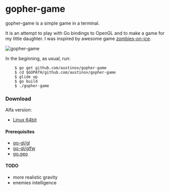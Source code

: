 # gopher-game

gopher-game is a simple game in a terminal.

It is an attempt to play with Go bindings to OpenGL and to make a game for my little daughter.
I was inspired by awesome game [zombies-on-ice](https://github.com/loov/zombies-on-ice).

![gopher-game](https://github.com/austinov/gopher-game/blob/assets/screenshot.gif)


In the beginning, as usual, run:
```
    $ go get github.com/austinov/gopher-game
    $ cd $GOPATH/github.com/austinov/gopher-game
    $ glide up
    $ go build
    $ ./gopher-game
```

### Download

Alfa version:

* [Linux 64bit](https://github.com/austinov/gopher-game/blob/assets/gopher-game.linux-64bit.tar.gz)

#### Prerequisites

- [go-gl/gl](https://github.com/go-gl/gl)
- [go-gl/glfw](https://github.com/go-gl/glfw)
- [go.geo](https://github.com/paulmach/go.geo)


#### TODO

- more realistic gravity
- enemies intelligence
